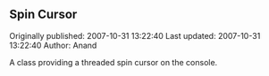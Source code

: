 ## Spin Cursor 
Originally published: 2007-10-31 13:22:40 
Last updated: 2007-10-31 13:22:40 
Author: Anand  
 
A class providing a threaded spin cursor on the console.